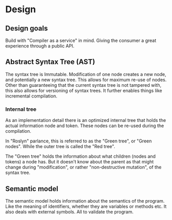 # Design
 
## Design goals

Build with "Compiler as a service" in mind. Giving the consumer a great experience through a public API.

## Abstract Syntax Tree (AST)

The syntax tree is Immutable. Modification of one node creates a new node, and potentially a new syntax tree. This allows for maximum re-use of nodes. Other than guaranteeing that the current syntax tree is not tampered with, this also allows for versioning of syntax trees. It further enables things like incremental compilation.

### Internal tree

As an implementation detail there is an optimized internal tree that holds the actual information node and token. These nodes can be re-used during the compilation.

In "Roslyn" parlance, this is referred to as the "Green tree", or "Green nodes". While the outer tree is called the "Red tree".

The "Green tree" holds the information about what children (nodes and tokens) a node has. But it doesn't know about the parent as that might change during "modification", or rather "non-destructive mutation", of the syntax tree.

## Semantic model

The semantic model holds information about the semantics of the program. Like the meaning of identifiers, whether they are variables or methods etc. It also deals with external symbols. All to validate the program.